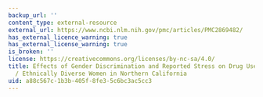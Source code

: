```yaml
---
backup_url: ''
content_type: external-resource
external_url: https://www.ncbi.nlm.nih.gov/pmc/articles/PMC2869482/
has_external_licence_warning: true
has_external_license_warning: true
is_broken: ''
license: https://creativecommons.org/licenses/by-nc-sa/4.0/
title: Effects of Gender Discrimination and Reported Stress on Drug Use among Racially
  / Ethnically Diverse Women in Northern California
uid: a88c567c-1b3b-405f-8fe3-5c6bc3ac5cc3
---
```

